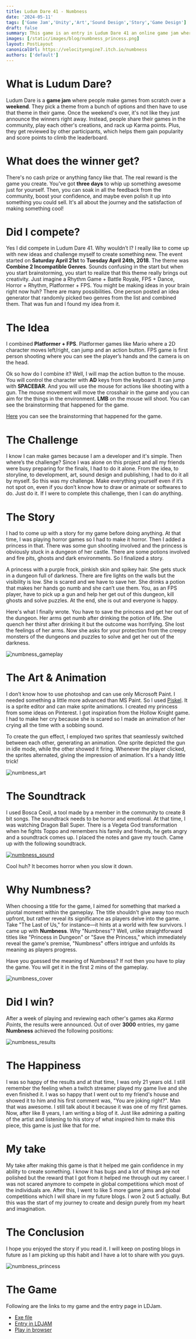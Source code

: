 ```yaml
---
title: Ludum Dare 41 - Numbness
date: '2024-05-11'
tags: ['Game Jam','Unity','Art','Sound Design','Story','Game Design']
draft: false
summary: This game is an entry in Ludum Dare 41 an online game jam where you have to make a game in 3 days on a selected theme.
images: [/static/images/blog/numbness_princess.png]
layout: PostLayout
canonicalUrl: https://velocityengine7.itch.io/numbness
authors: ['default']
---
```


# What is Ludum Dare?

Ludum Dare is a **game jam** where people make games from scratch over a **weekend**. They pick a theme from a bunch of options and then have to use that theme in their game. Once the weekend's over, it's not like they just announce the winners right away. Instead, people share their games in the community, play each other's creations, and rack up Karma points. Plus, they get reviewed by other participants, which helps them gain popularity and score points to climb the leaderboard.

# What does the winner get?

There's no cash prize or anything fancy like that. The real reward is the game you create. You've got **three days** to whip up something awesome just for yourself. Then, you can soak in all the feedback from the community, boost your confidence, and maybe even polish it up into something you could sell. It's all about the journey and the satisfaction of making something cool!

# Did I compete?

Yes I did compete in Ludum Dare 41. Why wouldn’t I? I really like to come up with new ideas and challenge myself to create something new. The event started on **Saturday April 21st** to **Tuesday April 24th, 2018**. The theme was **Combine 2 Incompatible Genres**. Sounds confusing in the start but when you start brainstorming, you start to realize that this theme really brings out creativity. Just imagine a Rhythm Game + Battle Royale, FPS + Dance, Horror + Rhythm, Platformer + FPS. You might be making ideas in your brain right now huh? There are many possibilities. One person posted an idea generator that randomly picked two genres from the list and combined them. That was fun and I found my idea from it.

# The Idea

I combined **Platformer + FPS**. Platformer games like Mario where a 2D character moves left/right, can jump and an action button. FPS game is first person shooting where you can see the player’s hands and the camera is on the head.

Ok so how do I combine it? Well, I will map the action button to the mouse. You will control the character with **AD** keys from the keyboard. It can jump with **SPACEBAR**. And you will use the mouse for actions like shooting with a gun. The mouse movement will move the crosshair in the game and you can aim for the things in the environment. **LMB** on the mouse will shoot. You can see the brainstorming that happened for the game.

[Here](https://docs.google.com/document/d/16D9Co-OY5_3aRj14urIs9UrAALge0xsu/edit?usp=sharing&ouid=107180224131090961968&rtpof=true&sd=true) you can see the brainstorming that happened for the game.

# The Challenge

I know I can make games because I am a developer and it's simple. Then where’s the challenge? Since I was alone on this project and all my friends were busy preparing for the finals, I had to do it alone. From the idea, to storyline, to development, art, sound design and publishing, I had to do it all by myself. So this was my challenge. Make everything yourself even if it’s not spot on, even if you don’t know how to draw or animate or softwares to do. Just do it. If I were to complete this challenge, then I can do anything.

# The Story

I had to come up with a story for my game before doing anything. At that time, I was playing horror games so I had to make it horror. Then I added a princess in that. There was some gun shooting involved and the princess is obviously stuck in a dungeon of her castle. There are some potions involved and fire pits, ghosts and dark environments. So I finalized a story.

A princess with a purple frock, pinkish skin and spikey hair. She gets stuck in a dungeon full of darkness. There are fire lights on the walls but the visibility is low. She is scared and we have to save her. She drinks a potion that makes her hands go numb and she can’t use them. You, as an FPS player, have to pick up a gun and help her get out of this dungeon, kill ghosts and solve puzzles. At the end, she is out and everyone is happy.

Here's what I finally wrote. You have to save the princess and get her out of the dungeon. Her arms get numb after drinking the potion of life. She quench her thirst after drinking it but the outcome was horrifying. She lost the feelings of her arms. Now she asks for your protection from the creepy monsters of the dungeons and puzzles to solve and get her out of the darkness.

![numbness_gameplay](/static/images/blog/numbness_gameplay.png)

# The Art & Animation

I don’t know how to use photoshop and can use only Microsoft Paint. I needed something a little more advanced than MS Paint. So I used [Piskel](https://www.piskelapp.com/). It is a sprite editor and can make sprite animations. I created my princess from some ideas on Pinterest. I got inspiration from the Hollow Knight game. I had to make her cry because she is scared so I made an animation of her crying all the time with a sobbing sound.

To create the gun effect, I employed two sprites that seamlessly switched between each other, generating an animation. One sprite depicted the gun in idle mode, while the other showed it firing. Whenever the player clicked, the sprites alternated, giving the impression of animation. It's a handy little trick!

![numbness_art](/static/images/blog/numbness_art.png)

# The Soundtrack

I used Bosca Ceoil, a tool made by a member in the community to create 8 bit songs. The soundtrack needs to be horror and emotional. At that time, I was watching Dragon Ball Super. There is a Vegeta God transformation when he fights Toppo and remembers his family and friends, he gets angry and a soundtrack comes up. I placed the notes and gave my touch. Came up with the following soundtrack.

[![numbness_sound](/static/images/blog/numbness_sound.png)](https://www.youtube.com/watch?v=0Ii-1268-L0)

Cool huh? It becomes horror when you slow it down.

# Why Numbness?

When choosing a title for the game, I aimed for something that marked a pivotal moment within the gameplay. The title shouldn't give away too much upfront, but rather reveal its significance as players delve into the game. Take "The Last of Us," for instance—it hints at a world with few survivors. I came up with **Numbness**. Why "Numbness"? Well, unlike straightforward titles like "Princess in Dungeon" or "Save the Princess," which immediately reveal the game's premise, "Numbness" offers intrigue and unfolds its meaning as players progress.

Have you guessed the meaning of Numbness? If not then you have to play the game. You will get it in the first 2 mins of the gameplay.

![numbness_cover](/static/images/blog/numbness_cover.png)

# Did I win?

After a week of playing and reviewing each other's games aka *Karma Points*, the results were announced. Out of over **3000** entries, my game **Numbness** achieved the following positions:

![numbness_results](/static/images/blog/numbness_results.png)

# The Happiness

I was so happy of the results and at that time, I was only 21 years old. I still remember the feeling when a twitch streamer played my game live and she even finished it. I was so happy that I went out to my friend's house and showed it to him and his first comment was, "You are joking right?". Man that was awesome. I still talk about it because it was one of my first games. Now, after like 8 years, I am writing a blog of it. Just like admiring a paiting of the artist and listening to his story of what inspired him to make this piece, this game is just like that for me.

# My take

My take after making this game is that it helped me gain confidence in my ability to create something. I know it has bugs and a lot of things are not polished but the reward that I got from it helped me through out my career. I was not scared anymore to compete in global competitions which most of the individuals are. After this, I went to like 5 more game jams and global competitions which I will share in my future blogs. I won 2 out 5 actually. But this was the start of my journey to create and design purely from my heart and imagination.

# The Conclusion

I hope you enjoyed the story if you read it. I will keep on posting blogs in future as I am picking up this habit and I have a lot to share with you guys.

![numbness_princess](/static/images/blog/numbness_princess.png)

# The Game

Following are the links to my game and the entry page in LDJam.

- [Exe file](https://www.dropbox.com/sh/odutozutlms4xue/AACt8Fht2SwV_SS8yFS5CInza?dl=0)
- [Entry in LDJAM](https://ldjam.com/events/ludum-dare/41/numbness)
- [Play in browser](https://velocityengine7.itch.io/numbness)
